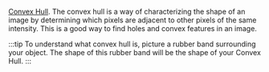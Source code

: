 [Convex Hull](https://en.wikipedia.org/wiki/Convex_hull 'wikipedia link on convex hull').
The convex hull is a way of characterizing the shape of an image by determining which pixels are adjacent to other pixels of the same intensity. This is a good way to find holes and convex features in an image.

:::tip
To understand what convex hull is, picture a rubber band surrounding your object. The shape of this rubber band will be the shape of your Convex Hull.
:::
